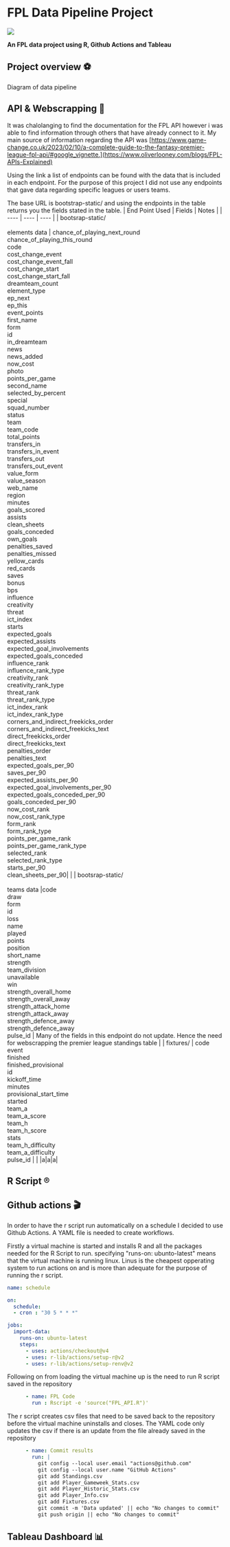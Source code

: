 # FPL Data Pipeline Project
![](https://fantasy.premierleague.com/img/share/facebook-share.png)

**An FPL data project using R, Github Actions and Tableau**

## Project overview ⚽
Diagram of data pipeline

## API & Webscrapping 🛜
It was chalolanging to find the documentation for the FPL API however i was able to find information through others that have already connect to it. 
My main source of information regarding the API was [https://www.game-change.co.uk/2023/02/10/a-complete-guide-to-the-fantasy-premier-league-fpl-api/#google_vignette.](https://www.oliverlooney.com/blogs/FPL-APIs-Explained)

Using the link a list of endpoints can be found with the data that is included in each endpoint. For the purpose of this project I did not use any endpoints that gave data regarding specific leagues or users teams.

The base URL is bootstrap-static/ and using the endpoints in the table returns you the fields stated in the table.
| End Point Used | Fields | Notes |
| ---- | ---- | ---- |
| bootsrap-static/<br><br>elements data | chance_of_playing_next_round<br>chance_of_playing_this_round<br>code<br>cost_change_event<br>cost_change_event_fall<br>cost_change_start<br>cost_change_start_fall<br>dreamteam_count<br>element_type<br>ep_next<br>ep_this<br>event_points<br>first_name<br>form<br>id<br>in_dreamteam<br>news<br>news_added<br>now_cost<br>photo<br>points_per_game<br>second_name<br>selected_by_percent<br>special<br>squad_number<br>status<br>team<br>team_code<br>total_points<br>transfers_in<br>transfers_in_event<br>transfers_out<br>transfers_out_event<br>value_form<br>value_season<br>web_name<br>region<br>minutes<br>goals_scored<br>assists<br>clean_sheets<br>goals_conceded<br>own_goals<br>penalties_saved<br>penalties_missed<br>yellow_cards<br>red_cards<br>saves<br>bonus<br>bps<br>influence<br>creativity<br>threat<br>ict_index<br>starts<br>expected_goals<br>expected_assists<br>expected_goal_involvements<br>expected_goals_conceded<br>influence_rank<br>influence_rank_type<br>creativity_rank<br>creativity_rank_type<br>threat_rank<br>threat_rank_type<br>ict_index_rank<br>ict_index_rank_type<br>corners_and_indirect_freekicks_order<br>corners_and_indirect_freekicks_text<br>direct_freekicks_order<br>direct_freekicks_text<br>penalties_order<br>penalties_text<br>expected_goals_per_90<br>saves_per_90<br>expected_assists_per_90<br>expected_goal_involvements_per_90<br>expected_goals_conceded_per_90<br>goals_conceded_per_90<br>now_cost_rank<br>now_cost_rank_type<br>form_rank<br>form_rank_type<br>points_per_game_rank<br>points_per_game_rank_type<br>selected_rank<br>selected_rank_type<br>starts_per_90<br>clean_sheets_per_90| | 
| bootsrap-static/<br><br>teams data |code<br>draw<br>form<br>id<br>loss<br>name<br>played<br>points<br>position<br>short_name<br>strength<br>team_division<br>unavailable<br>win<br>strength_overall_home<br>strength_overall_away<br>strength_attack_home<br>strength_attack_away<br>strength_defence_away<br>strength_defence_away<br>pulse_id | Many of the fields in this endpoint do not update. Hence the need for webscrapping the premier league standings table |
| fixtures/ | code<br>event<br>finished<br>finished_provisional<br>id<br>kickoff_time<br>minutes<br>provisional_start_time<br>started<br>team_a<br>team_a_score<br>team_h<br>team_h_score<br>stats<br>team_h_difficulty<br>team_a_difficulty<br>pulse_id |  |
|a|a|a|

## R Script ®️

## Github actions 🎬
In order to have the r script run automatically on a schedule I decided to use Github Actions. A YAML file is needed to create workflows.

Firstly a virtual machine is started and installs R and all the packages needed for the R Script to run.
specifying "runs-on: ubunto-latest" means that the virtual machine is running linux. Linus is the cheapest opperating system to run actions on and is more than adequate for the purpose of running the r script.
````yaml
name: schedule

on:
  schedule:
  - cron : "30 5 * * *"

jobs:
  import-data:
    runs-on: ubuntu-latest
    steps:
      - uses: actions/checkout@v4
      - uses: r-lib/actions/setup-r@v2
      - uses: r-lib/actions/setup-renv@v2
````
Following on from loading the virtual machine up is the need to run R script saved in the repository
````yaml
      - name: FPL Code
        run : Rscript -e 'source("FPL_API.R")'
````
The r script creates csv files that need to be saved back to the repository before the virtual machine uninstalls and closes. The YAML code only updates the csv if there is an update from the file already saved in the repository
````yaml
      - name: Commit results
        run: |
          git config --local user.email "actions@github.com"
          git config --local user.name "GitHub Actions"
          git add Standings.csv
          git add Player_Gameweek_Stats.csv
          git add Player_Historic_Stats.csv
          git add Player_Info.csv
          git add Fixtures.csv
          git commit -m 'Data updated' || echo "No changes to commit"
          git push origin || echo "No changes to commit"
````

## Tableau Dashboard 📊
